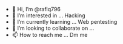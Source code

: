 - 👋 Hi, I’m @rafiq796
- 👀 I’m interested in ... Hacking
- 🌱 I’m currently learning ... Web pentesting 
- 💞️ I’m looking to collaborate on ...
- 📫 How to reach me ... Dm me

<!---
rafiq796/rafiq796 is a ✨ special ✨ repository because its `README.md` (this file) appears on your GitHub profile.
You can click the Preview link to take a look at your changes.
--->
